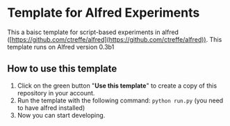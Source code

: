 # Template for Alfred Experiments

This a baisc template for script-based experiments in alfred ([https://github.com/ctreffe/alfred](https://github.com/ctreffe/alfred)).
This template runs on Alfred version 0.3b1

## How to use this template

1. Click on the green button "**Use this template**" to create a copy of this repository in your account.
1. Run the template with the following command: `python run.py` (you need to have alfred installed)
1. Now you can start developing.
